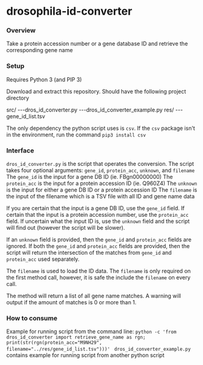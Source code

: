 # drosophila-id-converter

### Overview
Take a protein accession number or a gene database ID and retrieve the corresponding gene name

### Setup
Requires Python 3 (and PIP 3)

Download and extract this repository. Should have the following project directory

src/
---dros_id_converter.py
---dros_id_converter_example.py
res/
---gene_id_list.tsv


The only dependency the python script uses is `csv`. If the `csv` package isn't in the environment, run the command `pip3 install csv`

### Interface
`dros_id_converter.py` is the script that operates the conversion. The script takes four optional arguments: `gene_id`, `protein_acc`, `unknown`, and `filename`
The `gene_id` is the input for a gene DB ID (ie. FBgn00000000)
The `protein_acc` is the input for a protein accession ID (ie. Q960Z4)
The `unknown` is the input for either a gene DB ID or a protein accession ID
The `filename` is the input of the filename which is a TSV file with all ID and gene name data

If you are certain that the input is a gene DB ID, use the `gene_id` field. If certain that the input is a protein accession number, use the `protein_acc` field. If uncertain what the input ID is, use the `unknown` field and the script will find out (however the script will be slower).

If an `unknown` field is provided, then the `gene_id` and `protein_acc` fields are ignored. If both the `gene_id` and `protein_acc` fields are provided, then the script will return the intersection of the matches from `gene_id` and `protein_acc` used separately.

The `filename` is used to load the ID data. The `filename` is only required on the first method call, however, it is safe the include the `filename` on every call.

The method will return a list of all gene name matches. A warning will output if the amount of matches is 0 or more than 1.

### How to consume
Example for running script from the command line: `python -c 'from dros_id_converter import retrieve_gene_name as rgn; print(str(rgn(protein_acc="M9NH29", filename="../res/gene_id_list.tsv")))'
`
`dros_id_converter_example.py` contains example for running script from another python script



